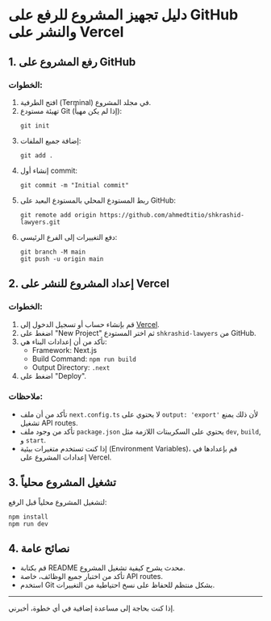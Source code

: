 # دليل تجهيز المشروع للرفع على GitHub والنشر على Vercel

## 1. رفع المشروع على GitHub

### الخطوات:
1. افتح الطرفية (Terminal) في مجلد المشروع.
2. تهيئة مستودع Git (إذا لم يكن مهيأً):
   ```
   git init
   ```
3. إضافة جميع الملفات:
   ```
   git add .
   ```
4. إنشاء أول commit:
   ```
   git commit -m "Initial commit"
   ```
5. ربط المستودع المحلي بالمستودع البعيد على GitHub:
   ```
   git remote add origin https://github.com/ahmedtitio/shkrashid-lawyers.git
   ```
6. دفع التغييرات إلى الفرع الرئيسي:
   ```
   git branch -M main
   git push -u origin main
   ```

## 2. إعداد المشروع للنشر على Vercel

### الخطوات:
1. قم بإنشاء حساب أو تسجيل الدخول إلى [Vercel](https://vercel.com).
2. اضغط على "New Project" ثم اختر المستودع `shkrashid-lawyers` من GitHub.
3. تأكد من أن إعدادات البناء هي:
   - Framework: Next.js
   - Build Command: `npm run build`
   - Output Directory: `.next`
4. اضغط على "Deploy".

### ملاحظات:
- تأكد من أن ملف `next.config.ts` لا يحتوي على `output: 'export'` لأن ذلك يمنع تشغيل API routes.
- تأكد من وجود ملف `package.json` يحتوي على السكريبتات اللازمة مثل `dev`, `build`, و `start`.
- إذا كنت تستخدم متغيرات بيئية (Environment Variables)، قم بإعدادها في إعدادات المشروع على Vercel.

## 3. تشغيل المشروع محلياً

لتشغيل المشروع محلياً قبل الرفع:
```
npm install
npm run dev
```

## 4. نصائح عامة

- قم بكتابة README محدث يشرح كيفية تشغيل المشروع.
- تأكد من اختبار جميع الوظائف، خاصة API routes.
- استخدم Git بشكل منتظم للحفاظ على نسخ احتياطية من التغييرات.

---

إذا كنت بحاجة إلى مساعدة إضافية في أي خطوة، أخبرني.
